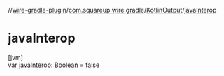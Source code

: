 //[wire-gradle-plugin](../../../index.md)/[com.squareup.wire.gradle](../index.md)/[KotlinOutput](index.md)/[javaInterop](java-interop.md)

# javaInterop

[jvm]\
var [javaInterop](java-interop.md): [Boolean](https://kotlinlang.org/api/latest/jvm/stdlib/kotlin/-boolean/index.html) = false
